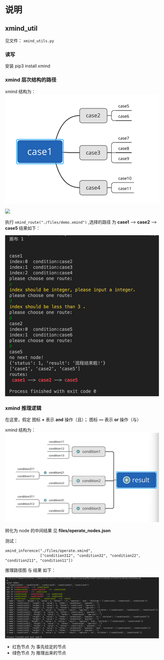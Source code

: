 # 说明

## xmind_util

见文件： `xmind_utils.py`

### 读写

安装 pip3 install xmind

### xmind 层次结构的路径

xmind 结构为：
![](./files/route_xmind.png)

<img src="./xmind_files/route_xmind.png" width="500px"/>

执行 `xmind_route("./files/demo.xmind")` ,选择的路径 为 **case1** --> **case2** --> **case5** 结果如下：

![](./files/route_result.png)


### xmind 推理逻辑

在这里，假定 图标 **+** 表示 **and** 操作（且）； 图标 **—** 表示 **or** 操作（与）

xmind 结构为：
![](./files/operate_xmind.png)

转化为 node 的中间结果 见 **files/operate_nodes.json**

测试：
```
xmind_inference("./files/operate.xmind",
                ["condition312", "condition32", "condition22", "condition211", "condition11"])
```

推理路径图 与 结果 如下：

![](./files/operate_result.png)

- 红色节点 为 事先给定的节点
- 绿色节点 为 推理出来的节点





